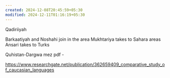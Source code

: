 ```yaml
---
created: 2024-12-08T20:45:59+05:30
modified: 2024-12-11T01:16:19+05:30
---
```


Qadiriiyah

Barkaatiyah and Noshahi join in the area
Mukhtariya takes to Sahara areas
Ansari takes to Turks

Quhistan-Dargwa mez pdf -

https://www.researchgate.net/publication/362659409_comparative_study_of_caucasian_languages
